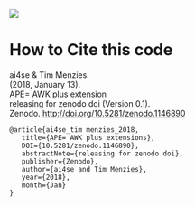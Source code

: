 ![](img/banner.png)

# How to Cite this code

ai4se & Tim Menzies.   
(2018, January 13).    
APE= AWK plus extension   
releasing for zenodo doi (Version 0.1).    
Zenodo. http://doi.org/10.5281/zenodo.1146890

```
@article{ai4se_tim menzies_2018, 
   title={APE= AWK plus extensions},
   DOI={10.5281/zenodo.1146890}, 
   abstractNote={releasing for zenodo doi}, 
   publisher={Zenodo}, 
   author={ai4se and Tim Menzies}, 
   year={2018}, 
   month={Jan}
}
```

